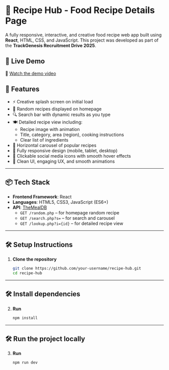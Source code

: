 # 🍲 Recipe Hub - Food Recipe Details Page

A fully responsive, interactive, and creative food recipe web app built using **React**, HTML, CSS, and JavaScript. This project was developed as part of the **TrackGenesis Recruitment Drive 2025**.

## 🚀 Live Demo

🎥 [Watch the demo video](https://youtu.be/6EvAZEUKX2g) 


## 🔧 Features

- ⚡ Creative splash screen on initial load
- 🎲 Random recipes displayed on homepage
- 🔍 Search bar with dynamic results as you type
- 🍽️ Detailed recipe view including:
  - Recipe image with animation
  - Title, category, area (region), cooking instructions
  - Clear list of ingredients
- 🎠 Horizontal carousel of popular recipes
- 📲 Fully responsive design (mobile, tablet, desktop)
- 📢 Clickable social media icons with smooth hover effects
- 🎨 Clean UI, engaging UX, and smooth animations

---

## 📦 Tech Stack

- **Frontend Framework**: React
- **Languages**: HTML5, CSS3, JavaScript (ES6+)
- **API**: [TheMealDB](https://www.themealdb.com/api.php)
  - `GET /random.php` – for homepage random recipe
  - `GET /search.php?s=` – for search and carousel
  - `GET /lookup.php?i={id}` – for detailed recipe view

---



## 🛠️ Setup Instructions

1. **Clone the repository**  
   ```bash
   git clone https://github.com/your-username/recipe-hub.git
   cd recipe-hub

---

## 🛠️ Install dependencies
2. **Run**  
   ```bash
   npm install


---

## 🛠️ Run the project locally

3. **Run**  
   ```bash
   npm run dev


